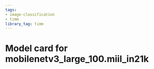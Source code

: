 ```yaml
---
tags:
- image-classification
- timm
library_tag: timm
---
```

# Model card for mobilenetv3_large_100.miil_in21k